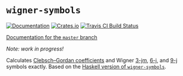 # `wigner-symbols`

[![Documentation](https://docs.rs/wigner-symbols/badge.svg)](https://docs.rs/wigner-symbols)
[![Crates.io](https://img.shields.io/crates/v/wigner-symbols.svg)](https://crates.io/crates/wigner-symbols)
[![Travis CI Build Status](https://travis-ci.org/Rufflewind/wigner-symbols.svg?branch=master)](https://travis-ci.org/Rufflewind/wigner-symbols)

[Documentation for the `master` branch](https://rufflewind.com/wigner-symbols)

*Note: work in progress!*

Calculates [Clebsch–Gordan coefficients](https://en.wikipedia.org/wiki/Clebsch%E2%80%93Gordan_coefficients) and Wigner [3-jm](https://en.wikipedia.org/wiki/3-j_symbol), [6-j](https://en.wikipedia.org/wiki/6-j_symbol), and [9-j](https://en.wikipedia.org/wiki/9-j_symbol) symbols exactly.  Based on the [Haskell version of `wigner-symbols`](https://github.com/Rufflewind/wigner-symbols).
